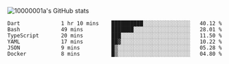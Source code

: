 ![10000001a's GitHub stats](https://github-readme-stats.vercel.app/api?username=10000001a&show_icons=true&theme=onedark&count_private=true)

<!-- [![Top Langs](https://github-readme-stats.vercel.app/api/top-langs/?username=10000001a&layout=compact&theme=onedark&langs_count=5)](https://github.com/anuraghazra/github-readme-stats) -->
<!--
**10000001a/10000001a** is a ✨ _special_ ✨ repository because its `README.md` (this file) appears on your GitHub profile.

Here are some ideas to get you started:

- 🔭 I’m currently working on ...
- 🌱 I’m currently learning ...
- 👯 I’m looking to collaborate on ...
- 🤔 I’m looking for help with ...
- 💬 Ask me about ...
- 📫 How to reach me: ...
- 😄 Pronouns: ...
- ⚡ Fun fact: ...
-->

<!--START_SECTION:waka-->

```text
Dart             1 hr 10 mins    ██████████░░░░░░░░░░░░░░░   40.12 %
Bash             49 mins         ███████░░░░░░░░░░░░░░░░░░   28.01 %
TypeScript       20 mins         ███░░░░░░░░░░░░░░░░░░░░░░   11.50 %
YAML             17 mins         ██▓░░░░░░░░░░░░░░░░░░░░░░   10.22 %
JSON             9 mins          █▒░░░░░░░░░░░░░░░░░░░░░░░   05.28 %
Docker           8 mins          █▒░░░░░░░░░░░░░░░░░░░░░░░   04.80 %
```

<!--END_SECTION:waka-->
